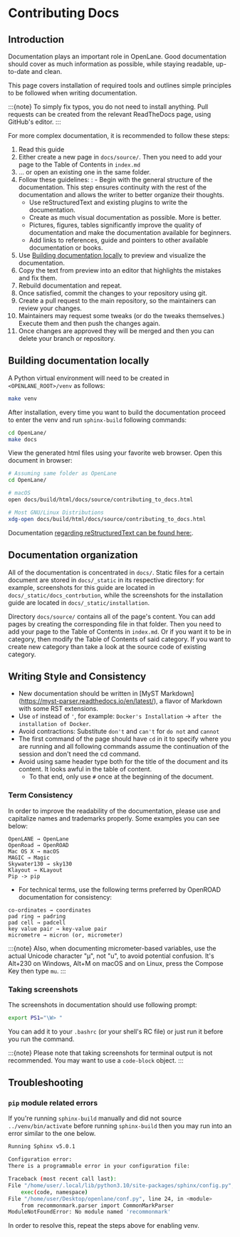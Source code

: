 # Contributing Docs

## Introduction

Documentation plays an important role in OpenLane.
Good documentation should cover as much information as possible,
while staying readable, up-to-date and clean.

This page covers installation of required tools
and outlines simple principles to be followed when writing documentation.

:::{note}
To simply fix typos, you do not need to install anything. Pull requests can be created from the relevant ReadTheDocs page, using GitHub's editor.
:::

For more complex documentation, it is recommended to follow these steps:

1.  Read this guide
2.  Either create a new page in `docs/source/`. Then you need to add your page to the Table of Contents in `index.md`
3.  ... or open an existing one in the same folder.
4.  Follow these guidelines:
    : - Begin with the general structure of the documentation. This step ensures continuity with the rest of the documentation and allows the writer to better organize their thoughts.
    - Use reStructuredText and existing plugins to write the documentation.
    - Create as much visual documentation as possible. More is better.
    - Pictures, figures, tables significantly improve the quality of documentation and make the documentation available for beginners.
    - Add links to references, guide and pointers to other available documentation or books.
5.  Use [Building documentation locally](#building-documentation-locally) to preview and visualize the documentation.
6.  Copy the text from preview into an editor that highlights the mistakes and fix them.
7.  Rebuild documentation and repeat.
8.  Once satisfied, commit the changes to your repository using git.
9.  Create a pull request to the main repository, so the maintainers can review your changes.
10. Maintainers may request some tweaks (or do the tweaks themselves.) Execute them and then push the changes again.
11. Once changes are approved they will be merged and then you can delete your branch or repository.

## Building documentation locally

A Python virtual environment will need to be created in `<OPENLANE_ROOT>/venv` as follows:

```sh
make venv
```

After installation, every time you want to build the documentation proceed to enter the venv and run `sphinx-build` following commands:

```sh
cd OpenLane/
make docs
```

View the generated html files using your favorite web browser. Open this document in browser:

```sh
# Assuming same folder as OpenLane
cd OpenLane/

# macOS
open docs/build/html/docs/source/contributing_to_docs.html

# Most GNU/Linux Distributions
xdg-open docs/build/html/docs/source/contributing_to_docs.html
```

Documentation [regarding reStructuredText can be found here:](https://sublime-and-sphinx-guide.readthedocs.io/en/latest/index.html).

## Documentation organization

All of the documentation is concentrated in `docs/`.
Static files for a certain document are stored in `docs/_static` in its respective directory: for example, screenshots for this guide are located in `docs/_static/docs_contrbution`,
while the screenshots for the installation guide are located in `docs/_static/installation`.

Directory `docs/source/` contains all of the page's content.
You can add pages by creating the corresponding file in that folder.
Then you need to add your page to the Table of Contents in `index.md`.
Or if you want it to be in category, then modify the Table of Contents of said category.
If you want to create new category than take a look at the source code of existing category.

## Writing Style and Consistency

- New documentation should be written in \[MyST Markdown\](<https://myst-parser.readthedocs.io/en/latest/>), a flavor of Markdown with some RST extensions.
- Use `of` instead of `'`, for example: `Docker's Installation` → `after the installation of Docker`.
- Avoid contractions: Substitute `don't` and `can't` for `do not` and `cannot`
- The first command of the page should have `cd` in it to specify where you are running and all following commands assume the continuation of the session and don't need the cd command.
- Avoid using same header type both for the title of the document and its content. It looks awful in the table of content.
  - To that end, only use `#` once at the beginning of the document.

### Term Consistency

In order to improve the readability of the documentation, please use and capitalize names and trademarks properly. Some examples you can see below:

```
OpenLANE → OpenLane
OpenRoad → OpenROAD
Mac OS X → macOS
MAGIC → Magic
Skywater130 → sky130
Klayout → KLayout
Pip -> pip
```

- For technical terms, use the following terms preferred by OpenROAD documentation for consistency:

```
co-ordinates → coordinates
pad ring → padring
pad cell → padcell
key value pair → key-value pair
micrometre → micron (or, micrometer)
```

:::{note}
Also, when documenting micrometer-based variables, use the actual Unicode character "µ", not "u", to avoid potential confusion. It's Alt+230 on Windows, Alt+M on macOS and on Linux, press the Compose Key then type `mu`.
:::

### Taking screenshots

The screenshots in documentation should use following prompt:

```sh
export PS1="\W> "
```

You can add it to your `.bashrc` (or your shell's RC file) or just run it before you run the command.

:::{note}
Please note that taking screenshots for terminal output is not recommended. You may want to use a `code-block` object.
:::

## Troubleshooting

### `pip` module related errors

If you're running `sphinx-build` manually and did not source `../venv/bin/activate` before running `sphinx-build` then you may run into an error similar to the one below.

```sh
Running Sphinx v5.0.1

Configuration error:
There is a programmable error in your configuration file:

Traceback (most recent call last):
File "/home/user/.local/lib/python3.10/site-packages/sphinx/config.py", line 343, in eval_config_file
    exec(code, namespace)
File "/home/user/Desktop/openlane/conf.py", line 24, in <module>
    from recommonmark.parser import CommonMarkParser
ModuleNotFoundError: No module named 'recommonmark'
```

In order to resolve this, repeat the steps above for enabling venv.
